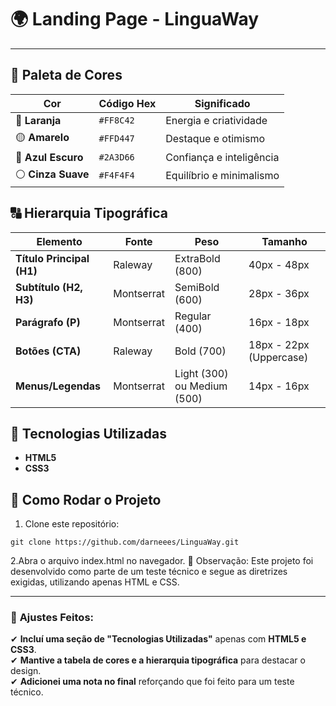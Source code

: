 # 🌍 Landing Page - LinguaWay

---

## 🎨 Paleta de Cores

| Cor         | Código Hex   | Significado |
|------------|------------|------------|
| 🔶 **Laranja** | `#FF8C42` | Energia e criatividade |
| 🟡 **Amarelo** | `#FFD447` | Destaque e otimismo |
| 🔵 **Azul Escuro** | `#2A3D66` | Confiança e inteligência |
| ⚪ **Cinza Suave** | `#F4F4F4` | Equilíbrio e minimalismo |

## 🔠 Hierarquia Tipográfica

| Elemento         | Fonte       | Peso  | Tamanho |
|-----------------|------------|------|---------|
| **Título Principal (H1)** | Raleway | ExtraBold (800) | 40px - 48px |
| **Subtítulo (H2, H3)** | Montserrat | SemiBold (600) | 28px - 36px |
| **Parágrafo (P)** | Montserrat | Regular (400) | 16px - 18px |
| **Botões (CTA)** | Raleway | Bold (700) | 18px - 22px (Uppercase) |
| **Menus/Legendas** | Montserrat | Light (300) ou Medium (500) | 14px - 16px |

## 📌 Tecnologias Utilizadas

- **HTML5**
- **CSS3**

## 🚀 Como Rodar o Projeto

1. Clone este repositório:
```
git clone https://github.com/darneees/LinguaWay.git
```

2.Abra o arquivo index.html no navegador.
📢 Observação: Este projeto foi desenvolvido como parte de um teste técnico e segue as diretrizes exigidas, utilizando apenas HTML e CSS.

---

### 🔹 **Ajustes Feitos:**
✔ **Incluí uma seção de "Tecnologias Utilizadas"** apenas com **HTML5 e CSS3**.  
✔ **Mantive a tabela de cores e a hierarquia tipográfica** para destacar o design.  
✔ **Adicionei uma nota no final** reforçando que foi feito para um teste técnico.  


